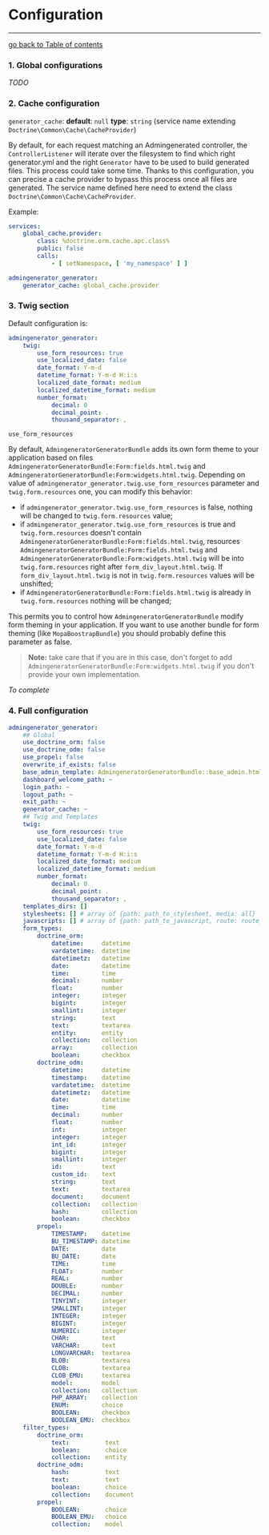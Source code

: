 # Configuration
---------------------------------------

[go back to Table of contents][back-to-index]

[back-to-index]: https://github.com/symfony2admingenerator/GeneratorBundle/blob/master/Resources/doc/documentation.md#1-installation

### 1. Global configurations

_TODO_

### 2. Cache configuration

`generator_cache`: __default__: `null` __type__: `string` (service name extending `Doctrine\Common\Cache\CacheProvider`)

By default, for each request matching an Admingenerated controller, the `ControllerListener` will iterate over
the filesystem to find which right generator.yml and the right `Generator` have to be used to build generated
files. This process could take some time. Thanks to this configuration, you can precise a cache provider to bypass
this process once all files are generated. The service name defined here need to extend the class
`Doctrine\Common\Cache\CacheProvider`.

Example:

```yaml
services:
    global_cache.provider:
        class: %doctrine.orm.cache.apc.class%
        public: false
        calls:
            - [ setNamespace, [ 'my_namespace' ] ]

admingenerator_generator:
    generator_cache: global_cache.provider

```

### 3. Twig section

Default configuration is:

```yaml
admingenerator_generator:
    twig:
        use_form_resources: true
        use_localized_date: false
        date_format: Y-m-d
        datetime_format: Y-m-d H:i:s
        localized_date_format: medium
        localized_datetime_format: medium
        number_format:
            decimal: 0
            decimal_point: .
            thousand_separator: ,
```

`use_form_resources`

By default, `AdmingeneratorGeneratorBundle` adds its own form theme to your application based on files 
`AdmingeneratorGeneratorBundle:Form:fields.html.twig` and `AdmingeneratorGeneratorBundle:Form:widgets.html.twig`. 
Depending on value of `admingenerator_generator.twig.use_form_resources` parameter and `twig.form.resources` one, 
you can modify this behavior:

* if `admingenerator_generator.twig.use_form_resources` is false, nothing will be changed to `twig.form.resources` value;
* if `admingenerator_generator.twig.use_form_resources` is true and `twig.form.resources` doesn't contain 
`AdmingeneratorGeneratorBundle:Form:fields.html.twig`, resources `AdmingeneratorGeneratorBundle:Form:fields.html.twig` 
and `AdmingeneratorGeneratorBundle:Form:widgets.html.twig` will be into `twig.form.resources` right after 
`form_div_layout.html.twig`. If `form_div_layout.html.twig` is not in `twig.form.resources` values will be unshifted;
* if `AdmingeneratorGeneratorBundle:Form:fields.html.twig` is already in `twig.form.resources` nothing will be changed;

This permits you to control how `AdmingeneratorGeneratorBundle` modify form theming in your application. If you want to 
use another bundle for form theming (like `MopaBoostrapBundle`) you should probably define this parameter as false.

> **Note:** take care that if you are in this case, don't forget to add `AdmingeneratorGeneratorBundle:Form:widgets.html.twig` 
if you don't provide your own implementation.

*To complete*

### 4. Full configuration

```yaml
admingenerator_generator:
    ## Global
    use_doctrine_orm: false
    use_doctrine_odm: false
    use_propel: false
    overwrite_if_exists: false
    base_admin_template: AdmingeneratorGeneratorBundle::base_admin.html.twig
    dashboard_welcome_path: ~
    login_path: ~
    logout_path: ~
    exit_path: ~
    generator_cache: ~
    ## Twig and Templates
    twig:
        use_form_resources: true
        use_localized_date: false
        date_format: Y-m-d
        datetime_format: Y-m-d H:i:s
        localized_date_format: medium
        localized_datetime_format: medium
        number_format:
            decimal: 0
            decimal_point: .
            thousand_separator: ,
    templates_dirs: []
    stylesheets: [] # array of {path: path_to_stylesheet, media: all}
    javascripts: [] # array of {path: path_to_javascript, route: route_name, routeparams: [value1, value2]}
    form_types:
        doctrine_orm:
            datetime:     datetime 
            vardatetime:  datetime 
            datetimetz:   datetime 
            date:         datetime 
            time:         time 
            decimal:      number 
            float:        number 
            integer:      integer 
            bigint:       integer 
            smallint:     integer 
            string:       text 
            text:         textarea
            entity:       entity 
            collection:   collection 
            array:        collection 
            boolean:      checkbox 
        doctrine_odm:
            datetime:     datetime 
            timestamp:    datetime 
            vardatetime:  datetime 
            datetimetz:   datetime 
            date:         datetime 
            time:         time 
            decimal:      number 
            float:        number 
            int:          integer 
            integer:      integer 
            int_id:       integer 
            bigint:       integer 
            smallint:     integer 
            id:           text 
            custom_id:    text 
            string:       text 
            text:         textarea 
            document:     document 
            collection:   collection 
            hash:         collection 
            boolean:      checkbox 
        propel:
            TIMESTAMP:    datetime 
            BU_TIMESTAMP: datetime 
            DATE:         date 
            BU_DATE:      date 
            TIME:         time 
            FLOAT:        number 
            REAL:         number 
            DOUBLE:       number 
            DECIMAL:      number 
            TINYINT:      integer 
            SMALLINT:     integer 
            INTEGER:      integer 
            BIGINT:       integer 
            NUMERIC:      integer 
            CHAR:         text 
            VARCHAR:      text 
            LONGVARCHAR:  textarea 
            BLOB:         textarea 
            CLOB:         textarea 
            CLOB_EMU:     textarea 
            model:        model 
            collection:   collection 
            PHP_ARRAY:    collection 
            ENUM:         choice 
            BOOLEAN:      checkbox 
            BOOLEAN_EMU:  checkbox 
    filter_types:
        doctrine_orm:
            text:          text
            boolean:       choice
            collection:    entity
        doctrine_odm:
            hash:          text
            text:          text
            boolean:       choice
            collection:    document
        propel:
            BOOLEAN:       choice
            BOOLEAN_EMU:   choice
            collection:    model
```
